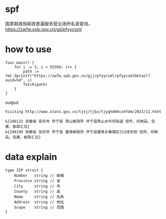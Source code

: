 # spf

国家邮政局邮政普遍服务营业场所名录查询，https://zwfw.spb.gov.cn/gjj/pfyycsml

# how to use


```golang
func main() {
	for i := 1; i < 55394; i++ {
		path := fmt.Sprintf("https://zwfw.spb.gov.cn/gjj/pfyycsml/pfyycsmlDetail?uuid=%d", i)
		fetch(path)
	}
}
```

output
```
Visiting http://www.stats.gov.cn/tjsj/tjbz/tjyqhdmhcxhfdm/2021/11.html

&{246122 安徽省 安庆市 怀宁县 秀山邮政所 怀宁县秀山乡栏坝街道 信件、印刷品、包裹、邮政汇兑}
&{246199 安徽省 安庆市 怀宁县 雷埠邮政所 怀宁县雷埠乡集镇区212线东侧 信件、印刷品、包裹、邮政汇兑}
```

# data explain

```golang
type ZIP struct {
	Number   string // 邮编
	Province string // 省
	City     string // 市
	County   string // 县
	Name     string // 名称
	Address  string // 地址
	Scope    string // 范围
}
```